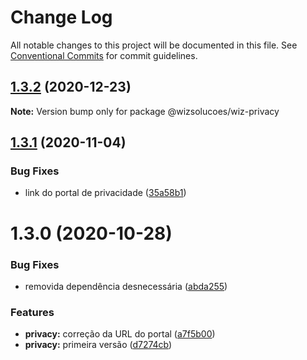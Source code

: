 # Change Log

All notable changes to this project will be documented in this file.
See [Conventional Commits](https://conventionalcommits.org) for commit guidelines.

## [1.3.2](https://github.com/wizsolucoes/syz/compare/@wizsolucoes/wiz-privacy@1.3.1...@wizsolucoes/wiz-privacy@1.3.2) (2020-12-23)

**Note:** Version bump only for package @wizsolucoes/wiz-privacy





## [1.3.1](https://github.com/wizsolucoes/syz/compare/@wizsolucoes/wiz-privacy@1.3.0...@wizsolucoes/wiz-privacy@1.3.1) (2020-11-04)


### Bug Fixes

* link do portal de privacidade ([35a58b1](https://github.com/wizsolucoes/syz/commit/35a58b1c2e3ff6eeae065f487d97a7defea30198))





# 1.3.0 (2020-10-28)


### Bug Fixes

* removida dependência desnecessária ([abda255](https://github.com/wizsolucoes/syz/commit/abda255ed32bfe4b78cb83adffaf0aa6b4d36b95))


### Features

* **privacy:** correção da URL do portal ([a7f5b00](https://github.com/wizsolucoes/syz/commit/a7f5b00fe8397ef0558f0ee72e5b7f8611e0e4dd))
* **privacy:** primeira versão ([d7274cb](https://github.com/wizsolucoes/syz/commit/d7274cbb4b58fd5ef02355cd3b7d0f45e2a997aa))
